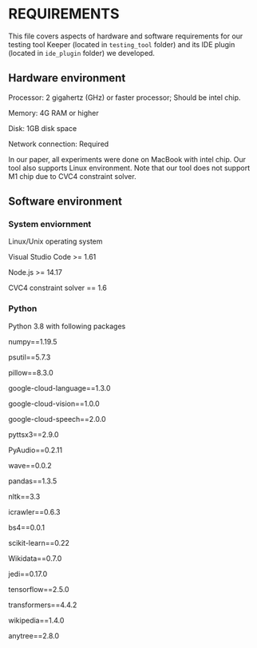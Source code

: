 # REQUIREMENTS

This file covers aspects of hardware and software requirements for our testing tool Keeper (located in `testing_tool` folder) and its IDE plugin (located in `ide_plugin` folder) we developed.

## Hardware environment

Processor: 2 gigahertz (GHz) or faster processor; Should be intel chip.

Memory: 4G RAM or higher

Disk: 1GB disk space

Network connection: Required

In our paper, all experiments were done on MacBook with intel chip. Our tool also supports Linux environment. Note that our tool does not support M1 chip due to CVC4 constraint solver.

## Software environment

### System enviornment
Linux/Unix operating system

Visual Studio Code >= 1.61

Node.js >= 14.17

CVC4 constraint solver == 1.6

### Python
Python 3.8 with following packages

numpy==1.19.5

psutil==5.7.3 

pillow==8.3.0

google-cloud-language==1.3.0

google-cloud-vision==1.0.0

google-cloud-speech==2.0.0

pyttsx3==2.9.0

PyAudio==0.2.11

wave==0.0.2

pandas==1.3.5

nltk==3.3

icrawler==0.6.3

bs4==0.0.1

scikit-learn==0.22

Wikidata==0.7.0

jedi==0.17.0

tensorflow==2.5.0

transformers==4.4.2

wikipedia==1.4.0

anytree==2.8.0
